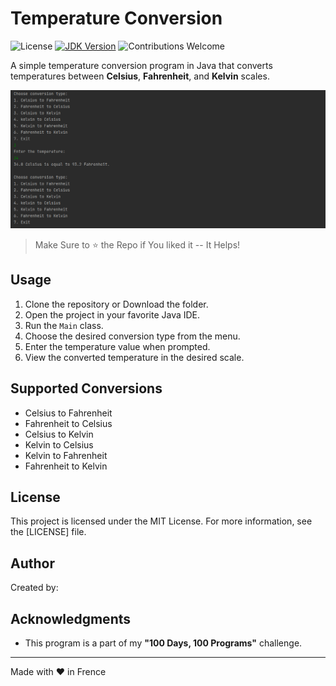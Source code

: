# Temperature Conversion

![License](https://img.shields.io/badge/license-MIT-blue.svg?style=flat-square)
[![JDK Version](https://img.shields.io/badge/JDK-20-red.svg?style=flat-square)](https://www.oracle.com/java/technologies/javase-jdk11-downloads.html)
![Contributions Welcome](https://img.shields.io/badge/Contributions-Welcome-brightgreen.svg?style=flat-square)

A simple temperature conversion program in Java that converts temperatures between **Celsius**, **Fahrenheit**, and **Kelvin** scales.

![Temperature Converter](./screenshots/temperature_converter.png)

> Make Sure to ⭐ the Repo if You liked it -- It Helps!

## Usage

1. Clone the repository or Download the folder.
2. Open the project in your favorite Java IDE.
3. Run the `Main` class.
4. Choose the desired conversion type from the menu.
5. Enter the temperature value when prompted.
6. View the converted temperature in the desired scale.

## Supported Conversions

- Celsius to Fahrenheit
- Fahrenheit to Celsius
- Celsius to Kelvin
- Kelvin to Celsius
- Kelvin to Fahrenheit
- Fahrenheit to Kelvin

## License

This project is licensed under the MIT License. For more information, see the [LICENSE] file.

## Author

Created by: 

## Acknowledgments

- This program is a part of my **"100 Days, 100 Programs"** challenge.

---

Made with ❤️ in Frence
